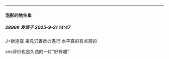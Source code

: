 ﻿
*****

####  泡影的地生鱼  
##### 2896#       发表于 2025-9-21 14:47

J+新连载 来見沢善彦の愚行 水平真的有点高的

sns评价也是久违的一片“好有趣”

